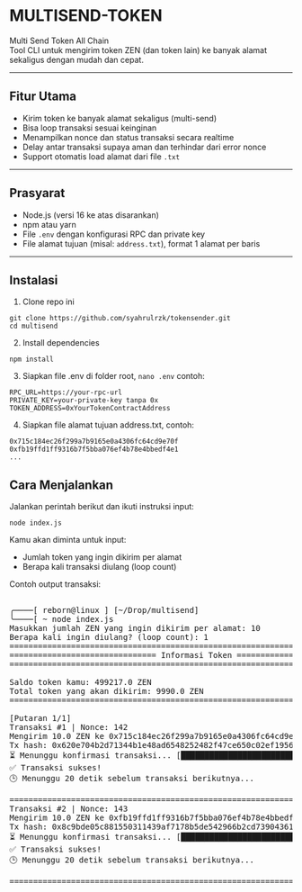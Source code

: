 # MULTISEND-TOKEN

Multi Send Token All Chain  
Tool CLI untuk mengirim token ZEN (dan token lain) ke banyak alamat sekaligus dengan mudah dan cepat.

---

## Fitur Utama

- Kirim token ke banyak alamat sekaligus (multi-send)  
- Bisa loop transaksi sesuai keinginan  
- Menampilkan nonce dan status transaksi secara realtime  
- Delay antar transaksi supaya aman dan terhindar dari error nonce  
- Support otomatis load alamat dari file `.txt`  

---

## Prasyarat

- Node.js (versi 16 ke atas disarankan)  
- npm atau yarn  
- File `.env` dengan konfigurasi RPC dan private key  
- File alamat tujuan (misal: `address.txt`), format 1 alamat per baris

---

## Instalasi

1. Clone repo ini
```shell
git clone https://github.com/syahrulrzk/tokensender.git
cd multisend
```

2. Install dependencies
```shell
npm install
```

3. Siapkan file .env di folder root, `nano .env` contoh:
```shell
RPC_URL=https://your-rpc-url
PRIVATE_KEY=your-private-key tanpa 0x
TOKEN_ADDRESS=0xYourTokenContractAddress
```
4. Siapkan file alamat tujuan address.txt, contoh:
```shell
0x715c184ec26f299a7b9165e0a4306fc64cd9e70f
0xfb19ffd1ff9316b7f5bba076ef4b78e4bbedf4e1
...
```

## Cara Menjalankan
Jalankan perintah berikut dan ikuti instruksi input:

```shell
node index.js
```

Kamu akan diminta untuk input:

- Jumlah token yang ingin dikirim per alamat
- Berapa kali transaksi diulang (loop count)

Contoh output transaksi:
<pre>

╭────[ reborn@linux ] [~/Drop/multisend] 
╰────[ ~ node index.js
Masukkan jumlah ZEN yang ingin dikirim per alamat: 10
Berapa kali ingin diulang? (loop count): 1
================================================================================
=============================== Informasi Token ================================
================================================================================

Saldo token kamu: 499217.0 ZEN
Total token yang akan dikirim: 9990.0 ZEN
================================================================================

[Putaran 1/1]
Transaksi #1 | Nonce: 142
Mengirim 10.0 ZEN ke 0x715c184ec26f299a7b9165e0a4306fc64cd9e70f...
Tx hash: 0x620e704b2d71344b1e48ad6548252482f47ce650c02ef1956ecfa4b845568f6c
⏳ Menunggu konfirmasi transaksi... [████████████████████████████████████████] 100% | 2s
✅ Transaksi sukses!
🕒 Menunggu 20 detik sebelum transaksi berikutnya...

================================================================================
Transaksi #2 | Nonce: 143
Mengirim 10.0 ZEN ke 0xfb19ffd1ff9316b7f5bba076ef4b78e4bbedf4e1...
Tx hash: 0x8c9bde05c881550311439af7178b5de542966b2cd73904361a63229a84c5beb0
⏳ Menunggu konfirmasi transaksi... [████████████████████████████████████████] 100% | 2s
✅ Transaksi sukses!
🕒 Menunggu 20 detik sebelum transaksi berikutnya...

================================================================================
  
</pre>


